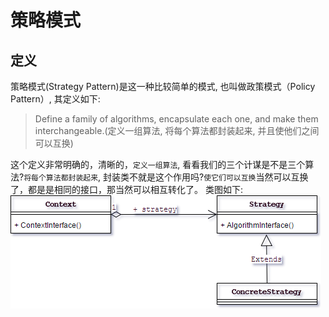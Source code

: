 # 策略模式
## 定义
策略模式(Strategy Pattern)是这一种比较简单的模式, 也叫做政策模式（Policy Pattern）, 其定义如下:
> Define a family of algorithms, encapsulate each one, and make them interchangeable.(定义一组算法, 将每个算法都封装起来, 并且使他们之间可以互换)

这个定义非常明确的，清晰的，`定义一组算法`, 看看我们的三个计谋是不是三个算法?`将每个算法都封装起来`, 封装类不就是这个作用吗?`使它们可以互换`当然可以互换了，都是是相同的接口，那当然可以相互转化了。
类图如下:
![策略模式类图](../../img/strategy.png)
